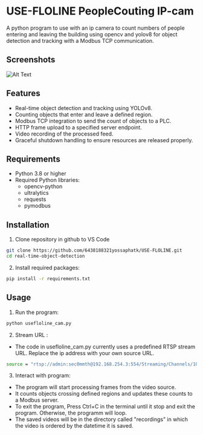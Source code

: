 
# USE-FLOLINE PeopleCouting  IP-cam

A python program to use with an ip camera to count numbers of people entering and leaving the building using opencv and yolov8 for object detection and tracking with a Modbus TCP communication.


## Screenshots
![Alt Text](https://i.ibb.co/Xk6jK5h/Image-14-6-2567-BE-at-09-53.jpg)



## Features

- Real-time object detection and tracking using YOLOv8.
- Counting objects that enter and leave a defined region.
- Modbus TCP integration to send the count of objects to a PLC.
- HTTP frame upload to a specified server endpoint.
- Video recording of the processed feed.
- Graceful shutdown handling to ensure resources are released properly.



## Requirements

- Python 3.8 or higher
- Required Python libraries:
    - opencv-python
    - ultralytics
    - requests
    - pymodbus



## Installation

1. Clone repository in github to VS Code

```bash
git clone https://github.com/6438188321yossaphatk/USE-FLOLINE.git
cd real-time-object-detection

```
    
2. Install required packages:

```bash
pip install -r requirements.txt
```
## Usage

1. Run the program:
```bash
python usefloline_cam.py
```

2. Stream URL :
- The code in usefloline_cam.py currently uses a predefined RTSP stream URL. Replace the ip address with your own source URL.
```bash
source = "rtsp://admin:sec0mmth@192.168.254.3:554/Streaming/Channels/101" 
```

3. Interact with program:
- The program will start processing frames from the video source.
- It counts objects crossing defined regions and updates these counts to a Modbus server.
- To exit the program, Press Ctrl+C  in the terminal until it stop and exit the program. Otherwise, the programm will loop.
- The saved videos will be in the directory called "recordings" in which the video is ordered by the datetime it is saved.
